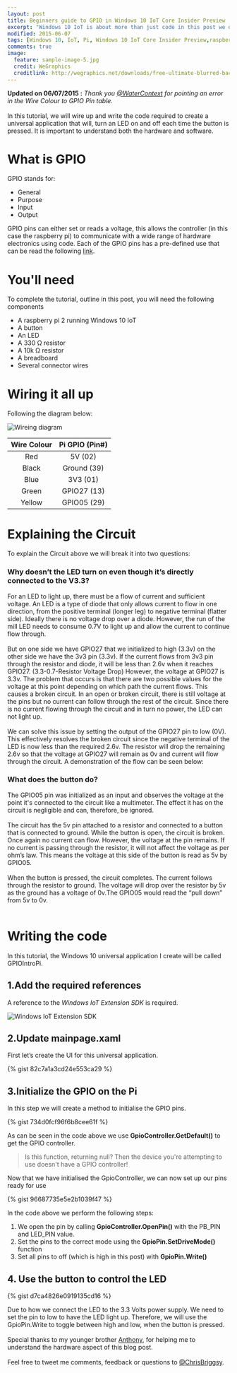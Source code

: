 ```yaml
---
layout: post
title: Beginners guide to GPIO in Windows 10 IoT Core Insider Preview
excerpt: "Windows 10 IoT is about more than just code in this post we discuss explain both sides of the equation"
modified: 2015-06-07
tags: [Windows 10, IoT, Pi, Windows 10 IoT Core Insider Preview,raspberry Pi 2, GPIO, Circuit]
comments: true
image:
  feature: sample-image-5.jpg
  credit: WeGraphics
  creditlink: http://wegraphics.net/downloads/free-ultimate-blurred-background-pack/
---
```

**Updated on 06/07/2015 :** *Thank you [@WaterContext](https://twitter.com/WaterContext) for pointing an error in the Wire Colour to GPIO Pin table.*<br /><br />In this tutorial, we will wire up and write the code required to create a universal application that will, turn an LED on and off each time the button is pressed. It is important to understand both the hardware and software.
 
# What is GPIO

GPIO stands for:

* General
* Purpose
* Input 
* Output

GPIO pins can either set or reads a voltage, this allows the controller (in this case the raspberry pi) to communicate with a wide range of hardware electronics using code. Each of the GPIO pins has a pre-defined use that can be read the following [link](http://pi.gadgetoid.com/pinout).

# You'll need

To complete the tutorial, outline in this post, you will need the following components 

* A raspberry pi 2 running Windows 10 IoT
* A button
* An LED
* A 330 Ω resistor
* A 10k Ω resistor
* A breadboard 
* Several connector wires

# Wiring it all up

Following the diagram below:<br />

![Wireing diagram](/images/PushButton_bb-compressor.png)

|Wire Colour|Pi GPIO (Pin#)|
|:-------------:|:-------------:| 
|Red| 5V (02) | 
|Black| Ground (39)|
|Blue| 3V3 (01)|  
|Green| GPIO27 (13)|
|Yellow | GPIO05 (29)|  

# Explaining the Circuit

To explain the Circuit above we will break it into two questions:

### Why doesn’t the LED turn on even though it’s directly connected to the V3.3?

For an LED to light up, there must be a flow of current and sufficient voltage. An LED is a type of diode that only allows current to flow in one direction, from the positive terminal (longer leg) to negative terminal (flatter side). Ideally there is no voltage drop over a diode. However, the run of the mill LED needs to consume 0.7V to light up and allow the current to continue flow through.<br /><br />But on one side we have GPIO27 that we initialized to high (3.3v) on the other side we have the 3v3 pin (3.3v). If the current flows from 3v3 pin through the resistor and diode, it will be less than 2.6v when it reaches GPIO27. (3.3-0.7-Resistor Voltage Drop) However, the voltage at GPIO27 is 3.3v. The problem that occurs is that there are two possible values for the voltage at this point depending on which path the current flows. This causes a broken circuit. In an open or broken circuit, there is still voltage at the pins but no current can follow through the rest of the circuit. Since there is no current flowing through the circuit and in turn no power, the LED can not light up.<br /><br />We can solve this issue by setting the output of the GPIO27 pin to low (0V). This effectively resolves the broken circuit since the negative terminal of the LED is now less than the required 2.6v. The resistor will drop the remaining 2.6v so that the voltage at GPIO27 will remain as 0v and current will flow through the circuit. A demonstration of the flow can be seen below:

### What does the button do?

The GPIO05 pin was initialized as an input and observes the voltage at the point it's connected to the circuit like a multimeter. The effect it has on the circuit is negligible and can, therefore, be ignored.<br /><br />The circuit has the 5v pin attached to a resistor and connected to a button that is connected to ground. While the button is open, the circuit is broken. Once again no current can flow. However, the voltage at the pin remains. If no current is passing through the resistor, it will not affect the voltage as per ohm’s law. This means the voltage at this side of the button is read as 5v by GPIO05.<br /><br />When the button is pressed, the circuit completes. The current follows through the resistor to ground. The voltage will drop over the resistor by 5v as the ground has a voltage of 0v.The  GPIO05 would read the “pull down” from 5v to 0v. <br /><br />

# Writing the code

In this tutorial, the Windows 10 universal application I create will be called GPIOIntroPi.

## 1.Add the required references

A reference to the _Windows IoT Extension SDK_ is required. 

![Windows IoT Extension SDK](/images/2015-06-02_20-39-07-compressor.png)

## 2.Update mainpage.xaml

First let’s create the UI for this universal application.

{% gist 82c7a1a3cd24e553ca29 %}

## 3.Initialize the GPIO on the Pi

In this step we will create a method to initialise the GPIO pins.

{% gist 734d0fcf96f6b8cee61f %}

As can be seen in the code above we use __GpioController.GetDefault()__ to get the GPIO controller.

> Is this function, returning null? Then the device you're attempting to use doesn't have a GPIO controller!

Now that we have initialised the GpioController, we can now set up our pins ready for use 

{% gist 96687735e5e2b1039f47 %}

In the code above we perform the following steps:

1. We open the pin by calling __GpioController.OpenPin()__ with the PB_PIN and LED_PIN value.
2. Set the pins to the correct mode using the __GpioPin.SetDriveMode()__ function
3. Set all pins to off (which is high in this post) with __GpioPin.Write()__ 

## 4. Use the button to control the LED 

{% gist d7ca4826e0919135cd16 %}

Due to how we connect the LED to the 3.3 Volts power supply. We need to set the pin to low to have the LED light up.  Therefore, we will use the GpioPin.Write to toggle between high and low, when the button is pressed.<br /><br />Special thanks to my younger brother [Anthony](https://www.linkedin.com/in/briggsanthony), for helping me to understand the hardware aspect of this blog post.<br /><br />Feel free to tweet me comments, feedback or questions to [@ChrisBriggsy](https://twitter.com/ChrisBriggsy).



